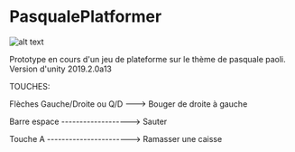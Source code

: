 # PasqualePlatformer

![alt text](https://nsa40.casimages.com/img/2019/05/07/190507093818631587.jpg)

Prototype en cours d'un jeu de plateforme sur le thème de pasquale paoli.
Version d'unity 2019.2.0a13

TOUCHES:

Flèches Gauche/Droite ou Q/D ---> Bouger de droite à gauche

Barre espace -------------------> Sauter

Touche A -----------------------> Ramasser une caisse
